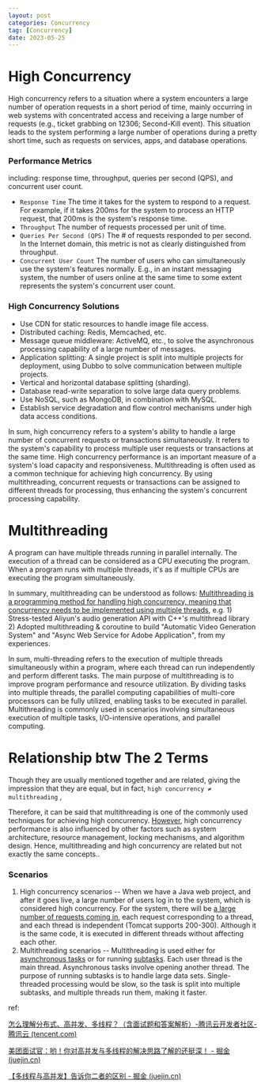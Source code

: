 ```yaml
---
layout: post
categories: Concurrency
tag: [Concurrency] 
date: 2023-05-25
---
```






# High Concurrency

High concurrency refers to a situation where a system encounters a large number of operation requests in a short period of time, mainly occurring in web systems with concentrated access and receiving a large number of requests (e.g., ticket grabbing on 12306; Second-Kill event). This situation leads to the system performing a large number of operations during a pretty short time, such as requests on services, apps, and database operations.

### Performance Metrics 

including: response time, throughput, queries per second (QPS), and concurrent user count.

- `Response Time`
   The time it takes for the system to respond to a request. For example, if it takes 200ms for the system to process an HTTP request, that 200ms is the system's response time. 
- `Throughput`
   The number of requests processed per unit of time. 
- `Queries Per Second (QPS)` The # of requests responded to per second. In the Internet domain, this metric is not as clearly distinguished from throughput. 
- `Concurrent User Count` The number of users who can simultaneously use the system's features normally. E.g., in an instant messaging system, the number of users online at the same time to some extent represents the system's concurrent user count.



### High Concurrency Solutions

- Use CDN for static resources to handle image file access.
- Distributed caching: Redis, Memcached, etc.
- Message queue middleware: ActiveMQ, etc., to solve the asynchronous processing capability of a large number of messages.
- Application splitting: A single project is split into multiple projects for deployment, using Dubbo to solve communication between multiple projects.
- Vertical and horizontal database splitting (sharding).
- Database read-write separation to solve large data query problems.
- Use NoSQL, such as MongoDB, in combination with MySQL.
- Establish service degradation and flow control mechanisms under high data access conditions.



In sum, high concurrency refers to a system's ability to handle a large number of concurrent requests or transactions simultaneously. It refers to the system's capability to process multiple user requests or transactions at the same time. High concurrency performance is an important measure of a system's load capacity and responsiveness. Multithreading is often used as a common technique for achieving high concurrency. By using multithreading, concurrent requests or transactions can be assigned to different threads for processing, thus enhancing the system's concurrent processing capability.



# Multithreading

A program can have multiple threads running in parallel internally. The execution of a thread can be considered as a CPU executing the program. When a program runs with multiple threads, it's as if multiple CPUs are executing the program simultaneously.

In summary, multithreading can be understood as follows: <u>Multithreading is a programming method for handling high concurrency, meaning that concurrency needs to be implemented using multiple threads,</u> e.g. 1) Stress-tested Aliyun's audio generation API with C++'s multithread library
2) Adopted multithreading & coroutine to build "Automatic Video Generation System" and "Async Web Service for Adobe Application", from my experiences.



In sum, multi-threading refers to the execution of multiple threads simultaneously within a program, where each thread can run independently and perform different tasks. The main purpose of multithreading is to improve program performance and resource utilization. By dividing tasks into multiple threads, the parallel computing capabilities of multi-core processors can be fully utilized, enabling tasks to be executed in parallel. Multithreading is commonly used in scenarios involving simultaneous execution of multiple tasks, I/O-intensive operations, and parallel computing.



# Relationship btw The 2 Terms

Though they are usually mentioned together and are related, giving the impression that they are equal, but in fact, `high concurrency ≠ multithreading` ,



Therefore, it can be said that multithreading is one of the commonly used techniques for achieving high concurrency. <u>However</u>, high concurrency performance is also influenced by other factors such as system architecture, resource management, locking mechanisms, and algorithm design. Hence, multithreading and high concurrency are related but not exactly the same concepts..



### Scenarios

1. High concurrency scenarios --  When we have a Java web project, and after it goes live, a large number of users log in to the system, which is considered high concurrency. For the system, there will be <u>a large number of requests coming in</u>, each request corresponding to a thread, and each thread is independent (Tomcat supports 200-300). Although it is the same code, it is executed in different threads without affecting each other.
2. Multithreading scenarios -- Multithreading is used either for <u>asynchronous tasks</u> or for running <u>subtasks</u>. Each user thread is the main thread. Asynchronous tasks involve opening another thread. The purpose of running subtasks is to handle large data sets. Single-threaded processing would be slow, so the task is split into multiple subtasks, and multiple threads run them, making it faster.





ref: 

[怎么理解分布式、高并发、多线程？（含面试题和答案解析）-腾讯云开发者社区-腾讯云 (tencent.com)](https://cloud.tencent.com/developer/article/1477818)

[美团面试官：哟！你对高并发与多线程的解决思路了解的还挺深！ - 掘金 (juejin.cn)](https://juejin.cn/post/6964748689382326280)

[【多线程与高并发】告诉你二者的区别 - 掘金 (juejin.cn)](https://juejin.cn/post/6947966434748301326#_35)